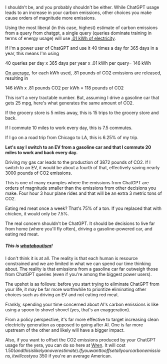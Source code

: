 I shouldn't be, and you probably shouldn't be either. While ChatGPT usage leads to an increase in your carbon emissions, other choices you make cause orders of magnitude more emissions.

Using the most liberal (in this case, highest) estimate of carbon emissions from a query from chatgpt, a single query (queries dominate training in terms of energy usage) will use [.01 kWh of electricity](https://limited.systems/articles/google-search-vs-chatgpt-emissions/#1).

If I'm a power user of ChatGPT and use it 40 times a day for 365 days in a year, this means I'm using

40 queries per day  x 365  days per year x .01 kWh per query= 146  kWh

[On average](https://www.eia.gov/tools/faqs/faq.php?id=74&t=11#:~:text=U.S.%20net%20generation%20resulted%20in,of%20the%20electric%20power%20plant.), for each kWh used, .81 pounds of CO2 emissions are released, resulting in 

146  kWh x .81 pounds CO2 per kWh = 118 pounds of CO2

This isn't a very tractable number. But, assuming I drive a gasoline car that gets 25 mpg, here's what generates the same amount of CO2.

If the grocery store is 5 miles away, this is 15 trips to the grocery store and back.

If I commute 10 miles to work every day, this is 7.5 commutes.

If I go on a road trip from Chicago to LA, this is 6.25% of my trip.

**Let's say I switch to an EV from a gasoline car and that I commute 20 miles to work and back every day.** 

Driving my gas car leads to the production of 3872 pounds of CO2. If I switch to an EV, it would be about a fourth of that, effectively saving nearly 3000 pounds of CO2 emissions.

This is one of many examples where the emissions from ChatGPT are orders of magnitude smaller than the emissions from other decisions you make. Four hour 3 hour plane rides and that will be an extra 3 metric tons of CO2.

Eating red meat once a week? That's 75% of a ton. If you replaced that with chicken, it would only be 7.5%.

The real concern shouldn't be ChatGPT. It should be decisions to live far from home (where you'll fly often), driving a gasoline-powered car, and eating red meat.

##### This is [whataboutism](https://www.eia.gov/tools/faqs/faq.php?id=74&t=11#:~:text=U.S.%20net%20generation%20resulted%20in,of%20the%20electric%20power%20plant.)!

I don't think it is at all. The reality is that each human is resource constrained and we are limited in what we can spend our time thinking about. The reality is that emissions from a gasoline car far outweigh those from ChatGPT queries (even if you're among the biggest power users).

The upshot is as follows: before you start trying to eliminate ChatGPT from your life, it may be far more worthwhile to prioritize eliminating other choices such as driving an EV and not eating red meat.

Frankly, spending your time concerned about AI's carbon emissions is like using a spoon to shovel shovel (yes, that's an exaggeration).

From a policy perspective, it's far more effective to target increasing clean electricity generation as opposed to going after AI. One is far more upstream of the other and likely will have a bigger impact.

Also, if you want to offset the CO2 emissions produced by your ChatGPT usage for the yera, you can do so here at [Wren](https://www.wren.co/offset-anything?amount=0.15&unit=ton). It will cost $1.50 (and this is likely an overestimate). If you want to offset all your carbon emissions, it will cost you ~$350 if you're an average American.

